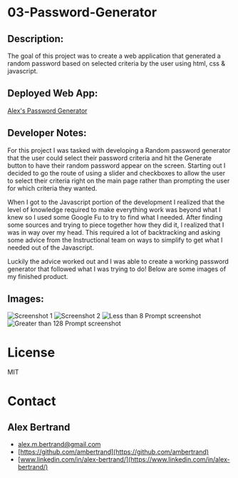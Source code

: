 # 03-Password-Generator

## Description: 
The goal of this project was to create a web application that generated a random password based on selected criteria by the user using html, css & javascript.

## Deployed Web App: 
[Alex's Password Generator](https://ambertrand.github.io/03-Password-Generator/)


## Developer Notes: 
For this project I was tasked with developing a Random password generator that the user could select their password criteria and hit the Generate button to have their random password appear on the screen.  Starting out I decided to go the route of using a slider and checkboxes to allow the user to select their criteria right on the main page rather than prompting the user for which criteria they wanted.

When I got to the Javascript portion of the development I realized that the level of knowledge required to make everything work was beyond what I knew so I used some Google Fu to try to find what I needed.  After finding some sources and trying to piece together how they did it, I realized that I was in way over my head.  This required a lot of backtracking and asking some advice from the Instructional team on ways to simplify to get what I needed out of the Javascript.

Luckily the advice worked out and I was able to create a working password generator that followed what I was trying to do!  Below are some images of my finished product.

## Images:
![Screenshot 1](https://user-images.githubusercontent.com/65721950/87255539-be2d6180-c459-11ea-94be-0968ef83e6fb.png)
![Screenshot 2](https://user-images.githubusercontent.com/65721950/87255628-604d4980-c45a-11ea-9b43-61e63cb15649.png)
![Less than 8 Prompt screenshot](https://user-images.githubusercontent.com/65721950/87255543-c4234280-c459-11ea-9bab-8eee6fea169e.png)
![Greater than 128 Prompt screenshot](https://user-images.githubusercontent.com/65721950/87255545-c5546f80-c459-11ea-9bf1-2579ec5133db.png)

# License
MIT

# Contact

## Alex Bertrand
* [alex.m.bertrand@gmail.com](alex.m.bertrand@gmail.com)
* [https://github.com/ambertrand](https://github.com/ambertrand)
* [www.linkedin.com/in/alex-bertrand/](https://www.linkedin.com/in/alex-bertrand/)